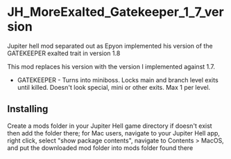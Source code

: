 # JH_MoreExalted_Gatekeeper_1_7_version
Jupiter hell mod separated out as Epyon implemented his version of the GATEKEEPER exalted trait in version 1.8

This mod replaces his version with the version I implemented against 1.7.

* GATEKEEPER - Turns into miniboss. Locks main and branch level exits until killed. Doesn't look special, mini or other exits. Max 1 per level.

## Installing

Create a mods folder in your Jupiter Hell game directory if doesn't exist then add the folder there; for Mac users, navigate to your Jupiter Hell app, right click, select "show package contents", navigate to Contents > MacOS, and put the downloaded mod folder into mods folder found there
